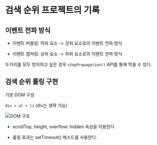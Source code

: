 # 검색 순위 프로젝트의 기록


## 이벤트 전파 방식

* 이벤트 버블링: 하위 요소 -> 상위 요소로의 이벤트 전파 방식

* 이벤트 캡쳐링: 상위 요소 -> 하위 요소로의 이벤트 전파 방식

두가지를 모두 방지하고 싶은 경우 `stopPropagation()` API를 통해 막을 수 있다.

## 검색 순위 롤링 구현

기본 DOM 구성

`div > ul > li` (div는 생략 가능)

![DOM 구조](https://user-images.githubusercontent.com/59796421/72311343-a3a34700-36c7-11ea-81b3-a41864387ba6.png)

* scrollTop, height, overflow: hidden 속성을 이용한다

* 롤링 효과는 setTimeout() 메소드를 사용한다.
